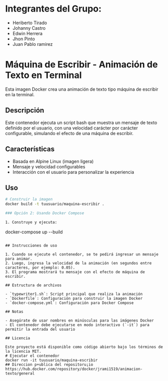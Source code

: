 # Integrantes del Grupo:
- Heriberto Tirado
- Johanny Castro
- Edwin Herrera
- Jhon Pinto
- Juan Pablo ramirez

# Máquina de Escribir - Animación de Texto en Terminal

Esta imagen Docker crea una animación de texto tipo máquina de escribir en la terminal.

## Descripción

Este contenedor ejecuta un script bash que muestra un mensaje de texto definido por el usuario, con una velocidad carácter por carácter configurable, simulando el efecto de una máquina de escribir.

## Características

- Basada en Alpine Linux (imagen ligera)
- Mensaje y velocidad configurables
- Interacción con el usuario para personalizar la experiencia

## Uso

```bash
# Construir la imagen
docker build -t tuusuario/maquina-escribir .

### Opción 2: Usando Docker Compose

1. Construye y ejecuta:
   ```
   docker-compose up --build
   ```

## Instrucciones de uso

1. Cuando se ejecute el contenedor, se te pedirá ingresar un mensaje para animar.
2. Luego, ingresa la velocidad de la animación (en segundos entre caracteres, por ejemplo: 0.05).
3. El programa mostrará tu mensaje con el efecto de máquina de escribir.

## Estructura de archivos

- `typewriter1.sh`: Script principal que realiza la animación
- `Dockerfile`: Configuración para construir la imagen Docker
- `docker-compose.yml`: Configuración para Docker Compose

## Notas

- Asegúrate de usar nombres en minúsculas para las imágenes Docker
- El contenedor debe ejecutarse en modo interactivo (`-it`) para permitir la entrada del usuario

## Licencia

Este proyecto está disponible como código abierto bajo los términos de la licencia MIT.
# Ejecutar el contenedor
docker run -it tuusuario/maquina-escribir
## Direccion p+ublica del repositoru¡io
https://hub.docker.com/repository/docker/jrami1519/animacion-texto/general
